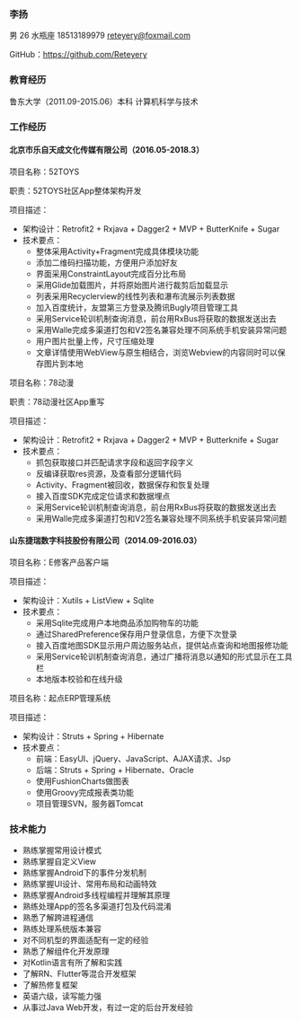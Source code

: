 ### **李扬**
男 26 水瓶座 18513189979 reteyery@foxmail.com 

GitHub：https://github.com/Reteyery

### **教育经历**
鲁东大学（2011.09-2015.06）本科 计算机科学与技术

### **工作经历**
#### 北京市乐自天成文化传媒有限公司（2016.05-2018.3）
项目名称：52TOYS

职责：52TOYS社区App整体架构开发

项目描述：
  
* 架构设计：Retrofit2 + Rxjava + Dagger2 + MVP + ButterKnife + Sugar
* 技术要点：
    * 整体采用Activity+Fragment完成具体模块功能
    * 添加二维码扫描功能，方便用户添加好友
    * 界面采用ConstraintLayout完成百分比布局
    * 采用Glide加载图片，并将原始图片进行裁剪后加载显示
    * 列表采用Recyclerview的线性列表和瀑布流展示列表数据
    * 加入百度统计，友盟第三方登录及腾讯Bugly项目管理工具
    * 采用Service轮训机制查询消息，前台用RxBus将获取的数据发送出去
    * 采用Walle完成多渠道打包和V2签名兼容处理不同系统手机安装异常问题
    * 用户图片批量上传，尺寸压缩处理
    * 文章详情使用WebView与原生相结合，浏览Webview的内容同时可以保存图片到本地

项目名称：78动漫

职责：78动漫社区App重写
  
项目描述：
  
* 架构设计：Retrofit2 + Rxjava + Dagger2 + MVP + Butterknife + Sugar
* 技术要点：
    * 抓包获取接口并匹配请求字段和返回字段字义
    * 反编译获取res资源，及查看部分逻辑代码
    * Activity、Fragment被回收，数据保存和恢复处理
    * 接入百度SDK完成定位请求和数据埋点
    * 采用Service轮训机制查询消息，前台用RxBus将获取的数据发送出去
    * 采用Walle完成多渠道打包和V2签名兼容处理不同系统手机安装异常问题
  
#### 山东捷瑞数字科技股份有限公司（2014.09-2016.03）
项目名称：E修客产品客户端
  
项目描述：

* 架构设计：Xutils + ListView + Sqlite
* 技术要点：
    * 采用Sqlite完成用户本地商品添加购物车的功能
    * 通过SharedPreference保存用户登录信息，方便下次登录
    * 接入百度地图SDK显示用户周边服务站点，提供站点查询和地图报修功能
    * 采用Service轮训机制查询消息，通过广播将消息以通知的形式显示在工具栏
    * 本地版本校验和在线升级

项目名称：起点ERP管理系统
  
项目描述：

* 架构设计：Struts + Spring + Hibernate
* 技术要点：
    * 前端：EasyUI、jQuery、JavaScript、AJAX请求、Jsp
    * 后端：Struts + Spring + Hibernate、Oracle
    * 使用FushionCharts做图表
    * 使用Groovy完成报表类功能
    * 项目管理SVN，服务器Tomcat

### **技术能力**
* 熟练掌握常用设计模式
* 熟练掌握自定义View
* 熟练掌握Android下的事件分发机制
* 熟练掌握UI设计、常用布局和动画特效
* 熟练掌握Android多线程编程并理解其原理
* 熟练处理App的签名多渠道打包及代码混淆
* 熟悉了解跨进程通信
* 熟练处理系统版本兼容
* 对不同机型的界面适配有一定的经验
* 熟悉了解组件化开发原理
* 对Kotlin语言有所了解和实践
* 了解RN、Flutter等混合开发框架 
* 了解热修复框架
* 英语六级，读写能力强
* 从事过Java Web开发，有过一定的后台开发经验
